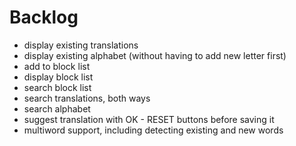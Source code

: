 # Backlog

- display existing translations
- display existing alphabet (without having to add new letter first)
- add to block list
- display block list
- search block list
- search translations, both ways
- search alphabet
- suggest translation with OK - RESET buttons before saving it
- multiword support, including detecting existing and new words